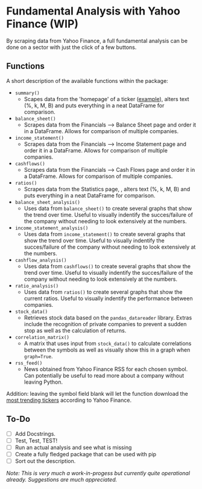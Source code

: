 # Fundamental Analysis with Yahoo Finance (WIP)
By scraping data from Yahoo Finance, a full fundamental analysis can be done on a sector with just the click of a few buttons.

## Functions
A short description of the available functions within the package:

- `summary()`
   - Scapes data from the 'homepage' of a ticker ([example](https://finance.yahoo.com/quote/TSLA?p=TSLA)), alters text (%, k, M, B) and puts everything in a neat DataFrame for comparison.
- `balance_sheet()`
   - Scrapes data from the Financials --> Balance Sheet page and order it in a DataFrame. Allows for comparison of multiple companies.
- `income_statement()`
   - Scrapes data from the Financials --> Income Statement page and order it in a DataFrame. Allows for comparison of multiple companies.
- `cashflows()`
   - Scrapes data from the Financials --> Cash Flows page and order it in a DataFrame. Allows for comparison of multiple companies.
- `ratios()`
   - Scrapes data from the Statistics page, , alters text (%, k, M, B) and puts everything in a neat DataFrame for comparison.
- `balance_sheet_analysis()`
   - Uses data from `balance_sheet()` to create several graphs that show the trend over time. Useful to visually indentify the succes/failure of the company without needing to look extensively at the numbers.
- `income_statement_analysis()`
   - Uses data from `income_statement()` to create several graphs that show the trend over time. Useful to visually indentify the succes/failure of the company without needing to look extensively at the numbers.
- `cashflow_analysis()`
   - Uses data from `cashflows()` to create several graphs that show the trend over time. Useful to visually indentify the succes/failure of the company without needing to look extensively at the numbers.
- `ratio_analysis()`
   - Uses data from `ratios()` to create several graphs that show the current ratios. Useful to visually indentify the performance between companies.
- `stock_data()`
   - Retrieves stock data based on the `pandas_datareader` library. Extras include the recognition of private companies to prevent a sudden stop as well as the calculation of returns.
- `correlation_matrix()`
   - A matrix that uses input from `stock_data()` to calculate correlations between the symbols as well as visually show this in a graph when `graph=True`.
- `rss_feed()`
   - News obtained from Yahoo Finance RSS for each chosen symbol. Can potentially be useful to read more about a company without leaving Python.
   
Addition: leaving the symbol field blank will let the function download the [most trending tickers](https://finance.yahoo.com/trending-tickers/) according to Yahoo Finance.

## To-Do
- [ ] Add Docstrings.
- [ ] Test, Test, TEST!
- [ ] Run an actual analysis and see what is missing
- [ ] Create a fully fledged package that can be used with pip
- [ ] Sort out the description.

*Note: This is very much a work-in-progess but currently quite operational already. Suggestions are much appreciated.*


